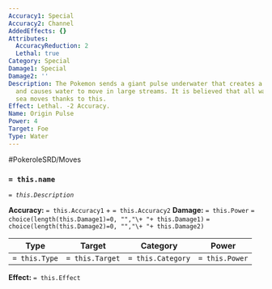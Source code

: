 ```yaml
---
Accuracy1: Special
Accuracy2: Channel
AddedEffects: {}
Attributes:
  AccuracyReduction: 2
  Lethal: true
Category: Special
Damage1: Special
Damage2: ''
Description: The Pokemon sends a giant pulse underwater that creates a chain reaction
  and causes water to move in large streams. It is believed that all water in the
  sea moves thanks to this.
Effect: Lethal. -2 Accuracy.
Name: Origin Pulse
Power: 4
Target: Foe
Type: Water
---
```


#PokeroleSRD/Moves

### `= this.name` 
*`= this.Description`*

**Accuracy:** `= this.Accuracy1` + `= this.Accuracy2`
**Damage:** `= this.Power` `= choice(length(this.Damage1)=0, "","\+ "+ this.Damage1)` `= choice(length(this.Damage2)=0, "","\+ "+ this.Damage2)`

| Type          | Target          | Category          | Power          |
| ------------- | --------------- | ----------------  | -------------- |
| `= this.Type` | `= this.Target` | `= this.Category` | `= this.Power` | 

**Effect:** `= this.Effect`